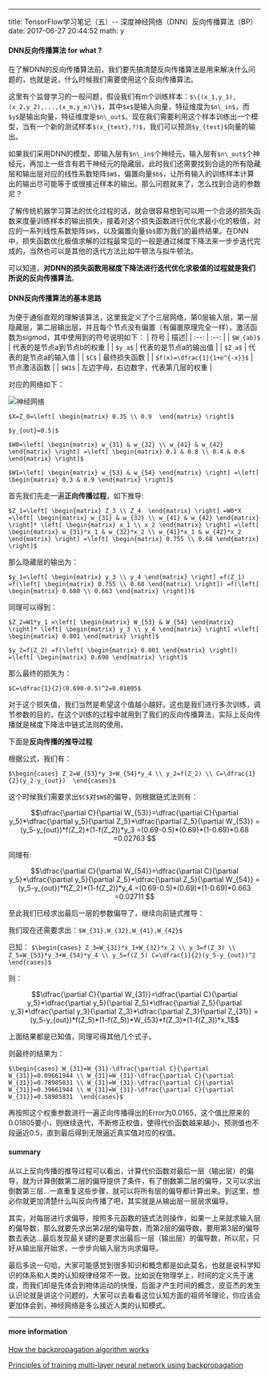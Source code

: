 ---
title: TensorFlow学习笔记（五）-- 深度神经网络（DNN）反向传播算法（BP）
date: 2017-06-27 20:44:52
math: y
#### DNN反向传播算法 for what ?
在了解DNN的反向传播算法前，我们要先搞清楚反向传播算法是用来解决什么问题的，也就是说，什么时候我们需要使用这个反向传播算法。

这里有个监督学习的一般问题，假设我们有m个训练样本：`$\{(x_1,y_1),(x_2,y_2),...,(x_m,y_m)\}$`，其中`$x$`是输入向量，特征维度为`$n\_in$`，而`$y$`是输出向量，特征维度是`$n\_out$`。现在我们需要利用这个样本训练出一个模型，当有一个新的测试样本`$(x_{test},?)$`，我们可以预测`$y_{test}$`向量的输出。

如果我们采用DNN的模型，即输入层有`$n\_in$`个神经元，输入层有`$n\_out$`个神经元，再加上一些含有若干神经元的隐藏层。此时我们还需要找到合适的所有隐藏层和输出层对应的线性系数矩阵`$W$`，偏置向量`$b$`，让所有输入的训练样本计算出的输出尽可能等于或很接近样本的输出。那么问题就来了，怎么找到合适的参数尼？

了解传统机器学习算法的优化过程的话，就会很容易想到可以用一个合适的损失函数来度量训练样本的输出损失，接着对这个损失函数进行优化求最小化的极值，对应的一系列线性系数矩阵`$W$`，以及偏置向量`$b$`即为我们的最终结果。在DNN中，损失函数优化极值求解的过程最常见的一般是通过梯度下降法来一步步迭代完成的，当然也可以是其他的迭代方法比如牛顿法与拟牛顿法。

可以知道，**对DNN的损失函数用梯度下降法进行迭代优化求极值的过程就是我们所说的反向传播算法**。
#### DNN反向传播算法的基本思路
为便于通俗直观的理解该算法，这里我定义了个三层网络，第0层输入层，第一层隐藏层，第二层输出层，并且每个节点没有偏置（有偏置原理完全一样），激活函数为sigmod，其中使用到的符号说明如下：
| 符号 | 描述|
| :--: | :--: |
| `$W_{ab}$` | 代表的是节点a到节点b的权重 |
| `$y_a$` | 代表的是节点a的输出值 |
| `$Z_a$` | 代表的是节点a的输入值 |
| `$C$` | 最终损失函数 |
| `$f(x)=\dfrac{1}{1+e^{-x}}$` | 节点激活函数 |
| `$W1$` | 左边字母，右边数字，代表第几层的权重 |

对应的网络如下：

![神经网络](http://i4.piimg.com/595056/bb2fa853f940a3d0.png)

`$X=Z_0=\left[
         \begin{matrix}
         0.35 \\
         0.9 
         \end{matrix}
         \right]$`
         
`$y_{out}=0.5|$`

`$W0=\left[
     \begin{matrix}
     w_{31} & w_{32} \\
     w_{41} & w_{42}
     \end{matrix}
     \right]
    =\left[
    \begin{matrix}
    0.1 & 0.8 \\
    0.4 & 0.6 
    \end{matrix}
    \right]$`
    
`$W1=\left[
     \begin{matrix}
     w_{53} & w_{54}
     \end{matrix}
     \right]
    =\left[
    \begin{matrix}
    0.3 & 0.9
    \end{matrix}
    \right]$`
    
首先我们先走一遍**正向传播过程**，如下推导:

`$Z_1=\left[
      \begin{matrix}
      Z_3 \\
      Z_4 
      \end{matrix}
      \right]
    =W0*X
    =\left[
     \begin{matrix}
     w_{31} & w_{32} \\
     w_{41} & w_{42}
     \end{matrix}
     \right]*
     \left[
     \begin{matrix}
     x_1 \\
     x_2
     \end{matrix}
     \right]
    =\left[
     \begin{matrix}
     w_{31}*x_1 & w_{32}*x_2 \\
     w_{41}*x_1 & w_{42}*x_2
     \end{matrix}
     \right]
    =\left[
     \begin{matrix}
     0.755 \\
     0.68
     \end{matrix}
     \right]$`

那么隐藏层的输出为：

`$y_1=\left[
     \begin{matrix}
     y_3 \\
     y_4
     \end{matrix}
     \right]
    =f(Z_1)
    =f(\left[
     \begin{matrix}
     0.755 \\
     0.68
     \end{matrix}
     \right])
    =f(\left[
     \begin{matrix}
     0.680 \\
     0.663
     \end{matrix}
     \right])$`

同理可以得到：

`$Z_2=W1*y_1
     =\left[
     \begin{matrix}
     W_{53} & W_{54}
     \end{matrix}
     \right]*
    \left[
     \begin{matrix}
     y_3 \\
     y_4
     \end{matrix}
     \right]
    =\left[
     \begin{matrix}
     0.801
     \end{matrix}
     \right]$`
     
`$y_2=f(Z_2)
     =f(\left[
     \begin{matrix}
     0.801
     \end{matrix}
     \right])
    =\left[
     \begin{matrix}
     0.690
     \end{matrix}
     \right]$`
     
那么最终的损失为：

`$C=\dfrac{1}{2}(0.690-0.5)^2=0.01805$`

对于这个损失值，我们当然是希望这个值越小越好。这也是我们进行多次训练，调节参数的目的，在这个训练的过程中就用到了我们的反向传播算法，实际上反向传播就是梯度下降法中链式法则的使用。

下面是**反向传播的推导过程**

根据公式，我们有：

`$\begin{cases}
  Z_2=W_{53}*y_3+W_{54}*y_4 \\
  y_2=f(Z_2) \\
  C=\dfrac{1}{2}(y_2-y_{out}) 
  \end{cases}$`

这个时候我们需要求出`$C$`对`$W$`的偏导，则根据链式法则有：

```math
\dfrac{\partial C}{\partial W_{53}}=\dfrac{\partial C}{\partial y_5}*\dfrac{\partial y_5}{\partial Z_5}*\dfrac{\partial Z_5}{\partial W_{53}}

=(y_5-y_{out})*f(Z_2)*(1-f(Z_2))*y_3

=(0.69-0.5)*(0.69)*(1-0.69)*0.68

=0.02763

```
同理有:
```math
\dfrac{\partial C}{\partial W_{54}}=\dfrac{\partial C}{\partial y_5}*\dfrac{\partial y_5}{\partial Z_5}*\dfrac{\partial Z_5}{\partial W_{54}}

=(y_5-y_{out})*f(Z_2)*(1-f(Z_2))*y_4

=(0.69-0.5)*(0.69)*(1-0.69)*0.663

=0.02711

```

至此我们已经求出最后一层的参数偏导了，继续向前链式推导：

我们现在还需要求出：`$W_{31},W_{32},W_{41},W_{42}$`

已知：
`$\begin{cases}
  Z_3=W_{31}*x_1+W_{32}*x_2 \\
  y_3=f(Z_3) \\
  Z_5=W_{53}*y_3+W_{54}*y_4 \\
  y_5=f(Z_5)
  C=\dfrac{1}{2}(y_5-y_{out})^2
  \end{cases}$`

则：
```math
\dfrac{\partial C}{\partial W_{31}}=\dfrac{\partial C}{\partial y_5}*\dfrac{\partial y_5}{\partial Z_5}*\dfrac{\partial Z_5}{\partial y_3}*\dfrac{\partial y_3}{\partial Z_3}*\dfrac{\partial Z_3}{\partial Z_{31}}

=(y_5-y_{out})*f(Z_5)*(1-f(Z_5))*W_{53}*f(Z_3)*(1-f(Z_3))*x_1
```
上面结果都是已知值，同理可得其他几个式子。

则最终的结果为：

`$\begin{cases}
  W_{31}=W_{31}-\dfrac{\partial C}{\partial W_{31}}=0.09661944 \\
  W_{31}=W_{31}-\dfrac{\partial C}{\partial W_{31}}=0.78985831 \\
  W_{31}=W_{31}-\dfrac{\partial C}{\partial W_{31}}=0.39661944 \\
  W_{31}=W_{31}-\dfrac{\partial C}{\partial W_{31}}=0.58985831 
  \end{cases}$`
  
  再按照这个权重参数进行一遍正向传播得出的Error为0.0165，这个值比原来的0.01805要小，则继续迭代，不断修正权值，使得代价函数越来越小，预测值也不段逼近0.5，直到最后得到无限逼近真实值对应的权值。
  
#### summary
从以上反向传播的推导过程可以看出，计算代价函数对最后一层（输出层）的偏导，就为计算倒数第二层的偏导提供了条件，有了倒数第二层的偏导，又可以求出倒数第三层...一直重复这些步骤，就可以将所有层的偏导都计算出来。到这里，想必你就更加清楚什么叫反向传播了吧，其实就是从输出层一层层求偏导。

其实，对每层进行求偏导，按照多元函数的链式法则操作，如果一上来就求输入层的偏导数，那么就要先求出第2层的偏导数，而第2层的偏导数，要用第3层的偏导数去表达...最后发现最关键的是要求出最后一层（输出层）的偏导数，所以尼，只好从输出层开始求，一步步向输入层方向求偏导。

最后多说一句哈，大家可能感觉到很多知识和概念都是如此莫名，也就是说科学知识的体系和人类的认知规律经常不一致。比如说在物理学上，时间的定义先于速度，而我们却是先体会到物体运动的快慢，后面才产生时间的概念，皮亚杰的发生认识论就是讲这个问题的，大家可以去看看这位认知方面的祖师爷理论，你应该会更加体会到，神经网络是多么接近人类的认知模式。

----
#### more information
[How the backpropagation algorithm works](https://tigerneil.gitbooks.io/neural-networks-and-deep-learning-zh/content/chapter2.html)

[Principles of training multi-layer neural network using backpropagation](http://galaxy.agh.edu.pl/~vlsi/AI/backp_t_en/backprop.html)